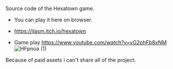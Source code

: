 Source code of the Hexatown game.
* You can play it here on browser.
- https://ilasm.itch.io/hexatown


- Game play https://www.youtube.com/watch?v=vG2phFb8xNM
![HFpnoa (1)](https://github.com/user-attachments/assets/0b302b63-b4d8-4730-810d-d2eff909009d)



Because of paid assets i can't share all of the project.

